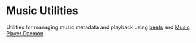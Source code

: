 # Music Utilities

Utilities for managing music metadata and playback using [beets](https://beets.io/) and [Music Player Daemon](https://www.musicpd.org/).
